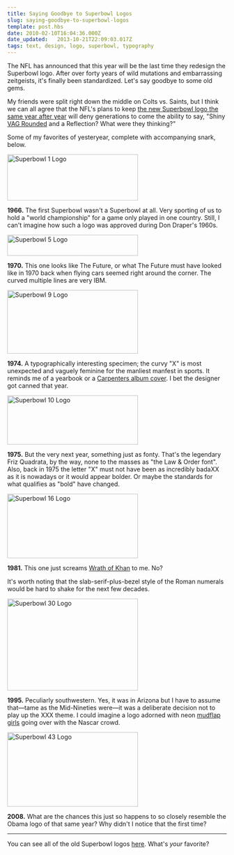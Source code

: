 ```yaml
---
title: Saying Goodbye to Superbowl Logos
slug: saying-goodbye-to-superbowl-logos
template: post.hbs
date: 2010-02-10T16:04:36.000Z
date_updated:   2013-10-21T22:09:03.017Z
tags: text, design, logo, superbowl, typography
---
```


The NFL has announced that this year will be the last time they redesign the Superbowl logo. After over forty years of wild mutations and embarrassing zeitgeists, it's finally been standardized. Let's say goodbye to some old gems.<!--more-->

My friends were split right down the middle on Colts vs. Saints, but I think we can all agree that the NFL's plans to keep <a href="http://sports.espn.go.com/dallas/nfl/news/story?id=4886793">the new Superbowl logo the same year after year</a> will deny generations to come the ability to say, "Shiny <a href="http://fontfeed.com/archives/the-logos-of-web-20/">VAG Rounded</a> and a Reflection? What were they thinking?"

Some of my favorites of yesteryear, complete with accompanying snark, below.

<div class="figure left"><img src="http://assets.stanifesto.com/images/2010/02/superbowl1.gif" alt="Superbowl 1 Logo" width="300" height="106" /></div>

<strong>1966.</strong> The first Superbowl wasn't a Superbowl at all. Very sporting of us to hold a "world championship" for a game only played in one country. Still, I can't imagine how such a logo was approved during Don Draper's 1960s.

<div class="figure right"><img src="http://assets.stanifesto.com/images/2010/02/superbowl5.gif" alt="Superbowl 5 Logo" width="300" height="48" /></div>

<strong>1970.</strong> This one looks like The Future, or what The Future must have looked like in 1970 back when flying cars seemed right around the corner. The curved multiple lines are very IBM.

<div class="figure left"><img src="http://assets.stanifesto.com/images/2010/02/superbowl9.gif" alt="Superbowl 9 Logo" width="300" height="146" /></div>

<strong>1974.</strong> A typographically interesting specimen; the curvy "X" is most unexpected and vaguely feminine for the manliest manfest in sports. It reminds me of a yearbook or a <a href="http://www.carpentersconnection.com/discography/carpenters.jpg">Carpenters album cover</a>. I bet the designer got canned that year.

<div class="figure right"><img src="http://assets.stanifesto.com/images/2010/02/superbowl10.gif" alt="Superbowl 10 Logo"width="300" height="113" /></div>

<strong>1975.</strong> But the very next year, something just as fonty. That's the legendary Friz Quadrata, by the way, none to the masses as "the Law &amp; Order font". Also, back in 1975 the letter "X" must not have been as incredibly badaXX as it is nowadays or it would appear bolder. Or maybe the standards for what qualifies as "bold" have changed.

<div class="figure left"><img src="http://assets.stanifesto.com/images/2010/02/superbowl16.gif" alt="Superbowl 16 Logo" title="" width="300" height="148" /></div>

<strong>1981.</strong> This one just screams <a href="http://www.sci-fimovieposters.co.uk/star-trek-posters/star-trek-II-the-wrath-of-khan-original-us-one-sheet-movie-poster.htm">Wrath of Khan</a> to me. No?

It's worth noting that the slab-serif-plus-bezel style of the Roman numerals would be hard to shake for the next few decades.

<div class="figure right"><img src="http://assets.stanifesto.com/images/2010/02/superbowl30.gif" alt="Superbowl 30 Logo" width="300" height="211" /></div>

<strong>1995.</strong> Peculiarly southwestern. Yes, it was in Arizona but I have to assume that&mdash;tame as the Mid-Nineties were&mdash;it was a deliberate decision not to play up the XXX theme. I could imagine a logo adorned with neon <a href="http://en.wikipedia.org/wiki/Mudflap_girl">mudflap girls</a> going over with the Nascar crowd.

<div class="figure left"><img src="http://assets.stanifesto.com/images/2010/02/superbowl43.gif" alt="Superbowl 43 Logo" width="300" height="171" /></div>

<strong>2008.</strong> What are the chances this just so happens to so closely resemble the Obama logo of that same year? Why didn't I notice that the first time?

<hr />

You can see all of the old Superbowl logos <a href="http://www.sportslogos.net/team.php?id=593">here</a>. What's <em>your</em> favorite?
